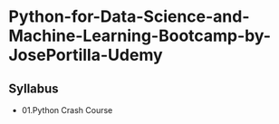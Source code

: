 # Python-for-Data-Science-and-Machine-Learning-Bootcamp-by-JosePortilla-Udemy

## Syllabus
  - 01.Python Crash Course
